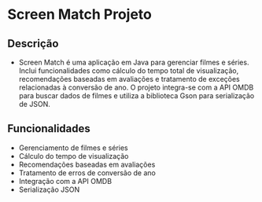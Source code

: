 # Screen Match Projeto

## Descrição
- Screen Match é uma aplicação em Java para gerenciar filmes e séries. Inclui funcionalidades como cálculo do tempo total de visualização, recomendações baseadas em avaliações e tratamento de exceções relacionadas à conversão de ano. O projeto integra-se com a API OMDB para buscar dados de filmes e utiliza a biblioteca Gson para serialização de JSON.

## Funcionalidades

- Gerenciamento de filmes e séries
- Cálculo do tempo de visualização
- Recomendações baseadas em avaliações
- Tratamento de erros de conversão de ano
- Integração com a API OMDB
- Serialização JSON
